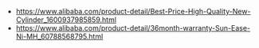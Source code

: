 - https://www.alibaba.com/product-detail/Best-Price-High-Quality-New-Cylinder_1600937985859.html
- https://www.alibaba.com/product-detail/36month-warranty-Sun-Ease-Ni-MH_60788568795.html
